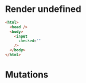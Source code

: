 # Render undefined
```html
<html>
  <head />
  <body>
    <input
      checked=""
    />
  </body>
</html>
```

# Mutations
```

```